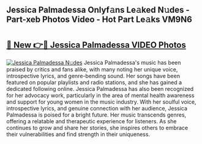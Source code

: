 ## Jessica Palmadessa Onlyf𝚊ns Le𝚊ked N𝚞des - Part-xeb Photos Video - Hot Part Le𝚊ks VM9N6

# <h2><a href="http://ac41639.deff.icu/?id=Jessica+Palmadessa">🔗 New 👉🔴 Jessica Palmadessa VIDEO Photos</a></h2>

[![Jessica Palmadessa N𝚞des](https://i.imgur.com/rIISA9y.gif)](http://ac41639.deff.icu/?id=Jessica+Palmadessa)
Jessica Palmadessa's music has been praised by critics and fans alike, with many noting her unique voice, introspective lyrics, and genre-bending sound. Her songs have been featured on popular playlists and radio stations, and she has gained a dedicated following online. Jessica Palmadessa has also been recognized for her advocacy work, particularly in the area of mental health awareness and support for young women in the music industry. With her soulful voice, introspective lyrics, and genuine connection with her audience, Jessica Palmadessa is poised for a bright future. Her music transcends genres, offering a relatable and therapeutic experience for listeners. As she continues to grow and share her stories, she inspires others to embrace their vulnerabilities and find strength in their uniqueness.
